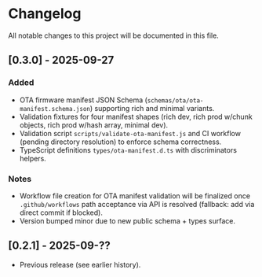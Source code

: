 # Changelog

All notable changes to this project will be documented in this file.

## [0.3.0] - 2025-09-27
### Added
- OTA firmware manifest JSON Schema (`schemas/ota/ota-manifest.schema.json`) supporting rich and minimal variants.
- Validation fixtures for four manifest shapes (rich dev, rich prod w/chunk objects, rich prod w/hash array, minimal dev).
- Validation script `scripts/validate-ota-manifest.js` and CI workflow (pending directory resolution) to enforce schema correctness.
- TypeScript definitions `types/ota-manifest.d.ts` with discriminators helpers.

### Notes
- Workflow file creation for OTA manifest validation will be finalized once `.github/workflows` path acceptance via API is resolved (fallback: add via direct commit if blocked).
- Version bumped minor due to new public schema + types surface.

## [0.2.1] - 2025-09-??
- Previous release (see earlier history).
